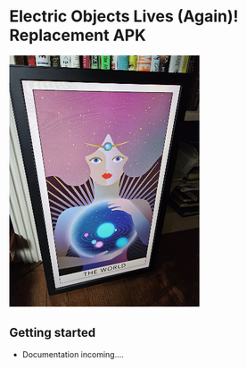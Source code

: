 # Electric Objects Lives (Again)!  Replacement APK

![](e01.png "e01")

## Getting started

- Documentation incoming....